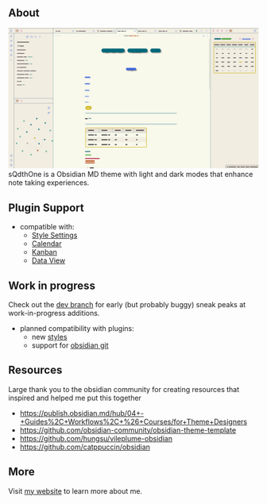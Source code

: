 ## About
![Sample Image](https://github.com/KeithLerner/ObsidianMDsQdthOne/blob/main/GarbledGif.gif)
sQdthOne is a Obsidian MD theme with light and dark modes that enhance note taking experiences.

## Plugin Support
- compatible with:
  - [Style Settings](https://github.com/mgmeyers/obsidian-style-settings)
  - [Calendar](https://github.com/liamcain/obsidian-calendar-plugin)
  - [Kanban](https://github.com/mgmeyers/obsidian-kanban)
  - [Data View](https://github.com/blacksmithgu/obsidian-dataview)

## Work in progress
Check out the [dev branch]() for early (but probably buggy) sneak peaks at work-in-progress additions.
- planned compatibility with plugins:
  - new [styles](https://github.com/mgmeyers/obsidian-style-settings)
  - support for [obsidian git](https://github.com/denolehov/obsidian-git)

## Resources
Large thank you to the obsidian community for creating resources that inspired and helped me put this together
- https://publish.obsidian.md/hub/04+-+Guides%2C+Workflows%2C+%26+Courses/for+Theme+Designers
- https://github.com/obsidian-community/obsidian-theme-template
- https://github.com/hungsu/vileplume-obsidian
- https://github.com/catppuccin/obsidian

## More
Visit [my website](https://www.KeithLerner.net/) to learn more about me.